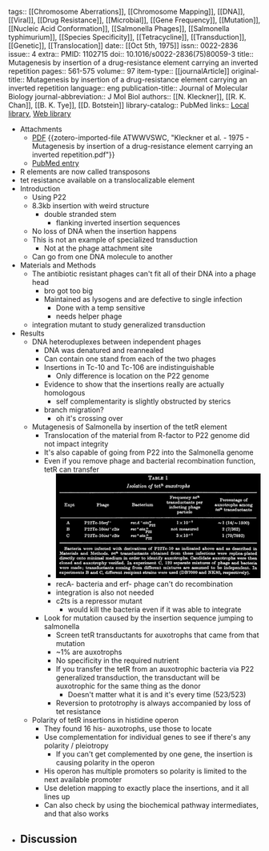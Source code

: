 tags:: [[Chromosome Aberrations]], [[Chromosome Mapping]], [[DNA]], [[Viral]], [[Drug Resistance]], [[Microbial]], [[Gene Frequency]], [[Mutation]], [[Nucleic Acid Conformation]], [[Salmonella Phages]], [[Salmonella typhimurium]], [[Species Specificity]], [[Tetracycline]], [[Transduction]], [[Genetic]], [[Translocation]]
date:: [[Oct 5th, 1975]]
issn:: 0022-2836
issue:: 4
extra:: PMID: 1102715
doi:: 10.1016/s0022-2836(75)80059-3
title:: Mutagenesis by insertion of a drug-resistance element carrying an inverted repetition
pages:: 561-575
volume:: 97
item-type:: [[journalArticle]]
original-title:: Mutagenesis by insertion of a drug-resistance element carrying an inverted repetition
language:: eng
publication-title:: Journal of Molecular Biology
journal-abbreviation:: J Mol Biol
authors:: [[N. Kleckner]], [[R. K. Chan]], [[B. K. Tye]], [[D. Botstein]]
library-catalog:: PubMed
links:: [Local library](zotero://select/library/items/NYX9NGTI), [Web library](https://www.zotero.org/users/6106196/items/NYX9NGTI)

- Attachments
	- [PDF](zotero://select/library/items/ATWWVSWC) {{zotero-imported-file ATWWVSWC, "Kleckner et al. - 1975 - Mutagenesis by insertion of a drug-resistance element carrying an inverted repetition.pdf"}}
	- [PubMed entry](http://www.ncbi.nlm.nih.gov/pubmed/1102715)
- R elements are now called transposons
- tet resistance available on a translocalizable element
- Introduction
	- Using P22
	- 8.3kb insertion with weird structure
		- double stranded stem
			- flanking inverted insertion sequences
	- No loss of DNA when the insertion happens
	- This is not an example of specialized transduction
		- Not at the phage attachment site
	- Can go from one DNA molecule to another
- Materials and Methods
	- The antibiotic resistant phages can't fit all of their DNA into a phage head
		- bro got too big
		- Maintained as lysogens and are defective to single infection
			- Done with a temp sensitive
			- needs helper phage
	- integration mutant to study generalized transduction
- Results
	- DNA heteroduplexes between independent phages
		- DNA was denatured and reannealed
		- Can contain one stand from each of the two phages
		- Insertions in Tc-10 and Tc-106 are indistinguishable
			- Only difference is location on the P22 genome
		- Evidence to show that the insertions really are actually homologous
			- self complementarity is slightly obstructed by sterics
		- branch migration?
			- oh it's crossing over
	- Mutagenesis of Salmonella by insertion of the tetR element
		- Translocation of the material from R-factor to P22 genome did not impact integrity
		- It's also capable of going from P22 into the Salmonella genome
		- Even if you remove phage and bacterial recombination function, tetR can transfer
			- ![image.png](../assets/image_1758077173219_0.png)
			- recA- bacteria and erf- phage can't do recombination
			- integration is also not needed
			- c2ts is a repressor mutant
				- would kill the bacteria even if it was able to integrate
		- Look for mutation caused by the insertion sequence jumping to salmonella
			- Screen tetR transductants for auxotrophs that came from that mutation
			- ~1% are auxotrophs
			- No specificity in the required nutrient
			- If you transfer the tetR from an auxotrophic bacteria via P22 generalized transduction, the transductant will be auxotrophic for the same thing as the donor
				- Doesn't matter what it is and it's every time (523/523)
			- Reversion to prototrophy is always accompanied by loss of tet resistance
	- Polarity of tetR insertions in histidine operon
		- They found 16 his- auxotrophs, use those to locate
		- Use complementation for individual genes to see if there's any polarity / pleiotropy
			- If you can't get complemented by one gene, the insertion is causing polarity in the operon
		- His operon has multiple promoters so polarity is limited to the next available promoter
		- Use deletion mapping to exactly place the insertions, and it all lines up
		- Can also check by using the biochemical pathway intermediates, and that also works
- Discussion
	-